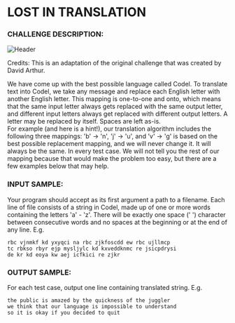 # LOST IN TRANSLATION

### CHALLENGE DESCRIPTION:

![Header](https://i.imgur.com/TqN1Hte.png)

Credits: This is an adaptation of the original challenge that was created by David Arthur. 

We have come up with the best possible language called Codel. To translate text into Codel, we take any message and replace each English letter with another English letter. This mapping is one-to-one and onto, which means that the same input letter always gets replaced with the same output letter, and different input letters always get replaced with different output letters. A letter may be replaced by itself. Spaces are left as-is.  
For example (and here is a hint!), our translation algorithm includes the following three mappings: 'b' -> 'n', 'j' -> 'u', and 'v' -> 'g' is based on the best possible replacement mapping, and we will never change it. It will always be the same. In every test case. We will not tell you the rest of our mapping because that would make the problem too easy, but there are a few examples below that may help.

### INPUT SAMPLE:

Your program should accept as its first argument a path to a filename. Each line of file consists of a string in Codel, made up of one or more words containing the letters 'a' - 'z'. There will be exactly one space (' ') character between consecutive words and no spaces at the beginning or at the end of any line. E.g.

```
rbc vjnmkf kd yxyqci na rbc zjkfoscdd ew rbc ujllmcp
tc rbkso rbyr ejp mysljylc kd kxveddknmc re jsicpdrysi
de kr kd eoya kw aej icfkici re zjkr
```

### OUTPUT SAMPLE:

For each test case, output one line containing translated string. E.g.

```
the public is amazed by the quickness of the juggler
we think that our language is impossible to understand
so it is okay if you decided to quit
```